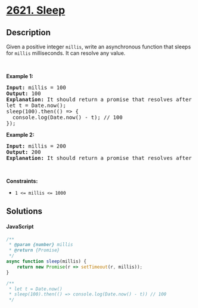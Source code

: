 # [2621. Sleep](https://leetcode.com/problems/sleep)


## Description


<!-- description:start -->

<p>Given&nbsp;a positive integer <code>millis</code>, write an asynchronous function that sleeps for <code>millis</code>&nbsp;milliseconds. It can resolve any value.</p>

<p>&nbsp;</p>
<p><strong class="example">Example 1:</strong></p>

<pre>
<strong>Input:</strong> millis = 100
<strong>Output:</strong> 100
<strong>Explanation:</strong> It should return a promise that resolves after 100ms.
let t = Date.now();
sleep(100).then(() =&gt; {
  console.log(Date.now() - t); // 100
});
</pre>

<p><strong class="example">Example 2:</strong></p>

<pre>
<strong>Input:</strong> millis = 200
<strong>Output:</strong> 200
<strong>Explanation:</strong> It should return a promise that resolves after 200ms.
</pre>

<p>&nbsp;</p>
<p><strong>Constraints:</strong></p>

<ul>
	<li><code>1 &lt;= millis &lt;= 1000</code></li>
</ul>

<!-- description:end -->

## Solutions

#### JavaScript

```js
/**
 * @param {number} millis
 * @return {Promise}
 */
async function sleep(millis) {
    return new Promise(r => setTimeout(r, millis));
}

/**
 * let t = Date.now()
 * sleep(100).then(() => console.log(Date.now() - t)) // 100
 */
```